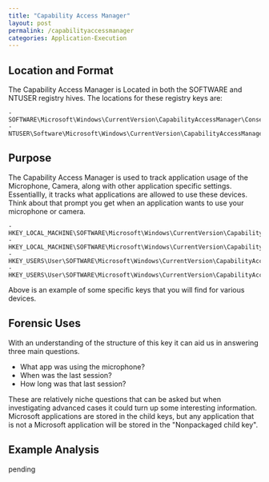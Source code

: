 ```yaml
---
title: "Capability Access Manager"
layout: post
permalink: /capabilityaccessmanager
categories: Application-Execution
---
```

## Location and Format

The Capability Access Manager is Located in both the SOFTWARE and NTUSER registry hives. The locations for these registry keys are:

    - SOFTWARE\Microsoft\Windows\CurrentVersion\CapabilityAccessManager\ConsentStore
    - NTUSER\Software\Microsoft\Windows\CurrentVersion\CapabilityAccessManager\ConsentStore

## Purpose

The Capability Access Manager is used to track application usage of the Microphone, Camera, along with other application specific settings. Essentiallly, it tracks what applications are allowed to use these devices. Think about that prompt you get when an application wants to use your microphone or camera.

    - HKEY_LOCAL_MACHINE\SOFTWARE\Microsoft\Windows\CurrentVersion\CapabilityAccessManager\ConsentStore\webcam\
    - HKEY_LOCAL_MACHINE\SOFTWARE\Microsoft\Windows\CurrentVersion\CapabilityAccessManager\ConsentStore\microphone\
    - HKEY_USERS\User\SOFTWARE\Microsoft\Windows\CurrentVersion\CapabilityAccessManager\ConsentStore\webcam\
    - HKEY_USERS\User\SOFTWARE\Microsoft\Windows\CurrentVersion\CapabilityAccessManager\ConsentStore\microphone\

Above is an example of some specific keys that you will find for various devices.

## Forensic Uses

With an understanding of the structure of this key it can aid us in answering three main questions.

- What app was using the microphone?
- When was the last session?
- How long was that last session?

These are relatively niche questions that can be asked but when investigating advanced cases it could turn up some interesting information. Microsoft applications are stored in the child keys, but any application that is not a Microsoft application will be stored in the "Nonpackaged child key".

## Example Analysis

pending